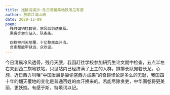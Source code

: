 ```yaml
---
title: 摊破浣溪沙·冬日清晨乘地铁所见有感
author: 放歌江海山阙
date: 2020-12-09
poem: |
  残月如钩挂碧霄，寒风似剑透皮貂。
  乘客步匆车站入，队条条。

  四秩神州天地覆，十亿黎民血汗浇。
  贪吏都能牢狱进，众欢谣。
---
```


今日清晨冷风透骨，残月天腰，我因赶往学校参加研究生论文期中检查，五点半左右来到西二旗地铁站，只见站内已经挤满了上工的人群，排排长队宛若长龙。心想，近日西方叫嚷“中国发展是靠偷盗西方成果”的奇谈怪论是多么的无耻，我国四十年的翻天覆地的变化是普通百姓的血汗换来的。若能尽除贪吏，中华画卷将更美丽，更妖娆。有感于斯，特填词以记。

